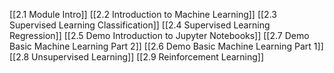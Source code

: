 [[2.1 Module Intro]]
[[2.2 Introduction to Machine Learning]]
[[2.3 Supervised Learning Classification]]
[[2.4 Supervised Learning Regression]]
[[2.5 Demo Introduction to Jupyter Notebooks]]
[[2.7 Demo Basic Machine Learning Part 2]]
[[2.6 Demo Basic Machine Learning Part 1]]
[[2.8 Unsupervised Learning]]
[[2.9 Reinforcement Learning]]